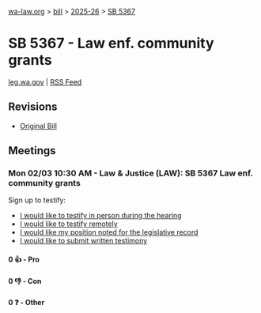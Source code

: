 [wa-law.org](/) > [bill](/bill/) > [2025-26](/bill/2025-26/) > [SB 5367](/bill/2025-26/sb/5367/)

# SB 5367 - Law enf. community grants
[leg.wa.gov](https://app.leg.wa.gov/billsummary?BillNumber=5367&Year=2025&Initiative=false) | [RSS Feed](./rss.xml)

## Revisions
* [Original Bill](1/)

## Meetings
### Mon 02/03 10:30 AM - Law & Justice (LAW): SB 5367 Law enf. community grants
Sign up to testify:
* [I would like to testify in person during the hearing](https://app.leg.wa.gov/csi/Testifier/Add?chamber=House&mId=32623&aId=162390&caId=25287&tId=1)
* [I would like to testify remotely](https://app.leg.wa.gov/csi/Testifier/Add?chamber=House&mId=32623&aId=162390&caId=25287&tId=2)
* [I would like my position noted for the legislative record](https://app.leg.wa.gov/csi/Testifier/Add?chamber=House&mId=32623&aId=162390&caId=25287&tId=3)
* [I would like to submit written testimony](https://app.leg.wa.gov/csi/Testifier/Add?chamber=House&mId=32623&aId=162390&caId=25287&tId=4)

#### 0 👍 - Pro

#### 0 👎 - Con

#### 0 ❓ - Other
